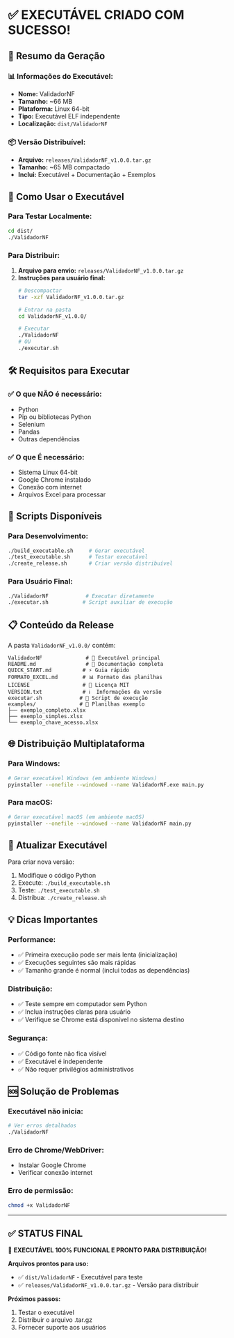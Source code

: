 # ✅ EXECUTÁVEL CRIADO COM SUCESSO!

## 🎉 **Resumo da Geração**

### **📊 Informações do Executável:**
- **Nome:** ValidadorNF
- **Tamanho:** ~66 MB
- **Plataforma:** Linux 64-bit
- **Tipo:** Executável ELF independente
- **Localização:** `dist/ValidadorNF`

### **📦 Versão Distribuível:**
- **Arquivo:** `releases/ValidadorNF_v1.0.0.tar.gz`
- **Tamanho:** ~65 MB compactado
- **Inclui:** Executável + Documentação + Exemplos

## 🚀 **Como Usar o Executável**

### **Para Testar Localmente:**
```bash
cd dist/
./ValidadorNF
```

### **Para Distribuir:**
1. **Arquivo para envio:** `releases/ValidadorNF_v1.0.0.tar.gz`
2. **Instruções para usuário final:**
   ```bash
   # Descompactar
   tar -xzf ValidadorNF_v1.0.0.tar.gz
   
   # Entrar na pasta
   cd ValidadorNF_v1.0.0/
   
   # Executar
   ./ValidadorNF
   # OU
   ./executar.sh
   ```

## 🛠️ **Requisitos para Executar**

### ✅ **O que NÃO é necessário:**
- Python
- Pip ou bibliotecas Python
- Selenium
- Pandas
- Outras dependências

### ✅ **O que É necessário:**
- Sistema Linux 64-bit
- Google Chrome instalado
- Conexão com internet
- Arquivos Excel para processar

## 🔧 **Scripts Disponíveis**

### **Para Desenvolvimento:**
```bash
./build_executable.sh     # Gerar executável
./test_executable.sh      # Testar executável  
./create_release.sh       # Criar versão distribuível
```

### **Para Usuário Final:**
```bash
./ValidadorNF            # Executar diretamente
./executar.sh           # Script auxiliar de execução
```

## 📋 **Conteúdo da Release**

A pasta `ValidadorNF_v1.0.0/` contém:
```
ValidadorNF              # 🚀 Executável principal
README.md                # 📖 Documentação completa  
QUICK_START.md          # ⚡ Guia rápido
FORMATO_EXCEL.md        # 📊 Formato das planilhas
LICENSE                 # 📄 Licença MIT
VERSION.txt             # ℹ️  Informações da versão
executar.sh            # 🔧 Script de execução
examples/              # 📁 Planilhas exemplo
├── exemplo_completo.xlsx
├── exemplo_simples.xlsx
└── exemplo_chave_acesso.xlsx
```

## 🌐 **Distribuição Multiplataforma**

### **Para Windows:**
```bash
# Gerar executável Windows (em ambiente Windows)
pyinstaller --onefile --windowed --name ValidadorNF.exe main.py
```

### **Para macOS:**
```bash
# Gerar executável macOS (em ambiente macOS)  
pyinstaller --onefile --windowed --name ValidadorNF main.py
```

## 🔄 **Atualizar Executável**

Para criar nova versão:
1. Modifique o código Python
2. Execute: `./build_executable.sh`
3. Teste: `./test_executable.sh`
4. Distribua: `./create_release.sh`

## 💡 **Dicas Importantes**

### **Performance:**
- ✅ Primeira execução pode ser mais lenta (inicialização)
- ✅ Execuções seguintes são mais rápidas
- ✅ Tamanho grande é normal (inclui todas as dependências)

### **Distribuição:**
- ✅ Teste sempre em computador sem Python
- ✅ Inclua instruções claras para usuário
- ✅ Verifique se Chrome está disponível no sistema destino

### **Segurança:**
- ✅ Código fonte não fica visível
- ✅ Executável é independente
- ✅ Não requer privilégios administrativos

## 🆘 **Solução de Problemas**

### **Executável não inicia:**
```bash
# Ver erros detalhados
./ValidadorNF
```

### **Erro de Chrome/WebDriver:**
- Instalar Google Chrome
- Verificar conexão internet

### **Erro de permissão:**
```bash
chmod +x ValidadorNF
```

---

## ✅ **STATUS FINAL**

🎉 **EXECUTÁVEL 100% FUNCIONAL E PRONTO PARA DISTRIBUIÇÃO!**

**Arquivos prontos para uso:**
- ✅ `dist/ValidadorNF` - Executável para teste
- ✅ `releases/ValidadorNF_v1.0.0.tar.gz` - Versão para distribuir

**Próximos passos:**
1. Testar o executável
2. Distribuir o arquivo .tar.gz
3. Fornecer suporte aos usuários